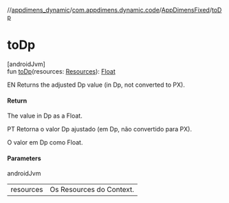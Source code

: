 //[appdimens_dynamic](../../../README.md)/[com.appdimens.dynamic.code](../README.md)/[AppDimensFixed](README.md)/[toDp](to-dp.md)

# toDp

[androidJvm]\
fun [toDp](to-dp.md)(resources: [Resources](https://developer.android.com/reference/kotlin/android/content/res/Resources.html)): [Float](https://kotlinlang.org/api/core/kotlin-stdlib/kotlin/-float/index.html)

EN Returns the adjusted Dp value (in Dp, not converted to PX).

#### Return

The value in Dp as a Float.

PT Retorna o valor Dp ajustado (em Dp, não convertido para PX).

O valor em Dp como Float.

#### Parameters

androidJvm

| | |
|---|---|
| resources | Os Resources do Context. |